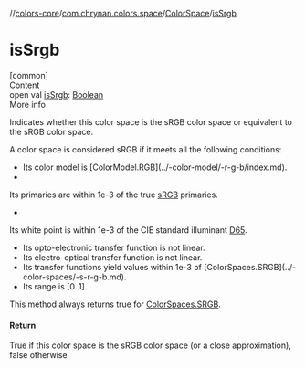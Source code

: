 //[colors-core](../../../index.md)/[com.chrynan.colors.space](../index.md)/[ColorSpace](index.md)/[isSrgb](is-srgb.md)



# isSrgb  
[common]  
Content  
open val [isSrgb](is-srgb.md): [Boolean](https://kotlinlang.org/api/latest/jvm/stdlib/kotlin/-boolean/index.html)  
More info  


Indicates whether this color space is the sRGB color space or equivalent to the sRGB color space.



A color space is considered sRGB if it meets all the following conditions:

<ul><li>Its color model is [ColorModel.RGB](../-color-model/-r-g-b/index.md).</li><li></li></ul>

Its primaries are within 1e-3 of the true [sRGB](../-color-spaces/-s-r-g-b.md) primaries.

<ul><li></li></ul>

Its white point is within 1e-3 of the CIE standard illuminant [D65](../-illuminant/-d65.md).

<ul><li>Its opto-electronic transfer function is not linear.</li><li>Its electro-optical transfer function is not linear.</li><li>Its transfer functions yield values within 1e-3 of [ColorSpaces.SRGB](../-color-spaces/-s-r-g-b.md).</li><li>Its range is [0..1].</li></ul>

This method always returns true for [ColorSpaces.SRGB](../-color-spaces/-s-r-g-b.md).



#### Return  


True if this color space is the sRGB color space (or a close approximation), false otherwise

  



